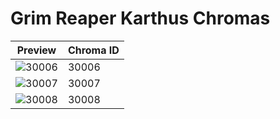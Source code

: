 # Grim Reaper Karthus Chromas

| Preview | Chroma ID |
|---------|-----------|
| ![30006](https://raw.communitydragon.org/latest/plugins/rcp-be-lol-game-data/global/default/v1/champion-chroma-images/30/30006.png) | 30006 |
| ![30007](https://raw.communitydragon.org/latest/plugins/rcp-be-lol-game-data/global/default/v1/champion-chroma-images/30/30007.png) | 30007 |
| ![30008](https://raw.communitydragon.org/latest/plugins/rcp-be-lol-game-data/global/default/v1/champion-chroma-images/30/30008.png) | 30008 |